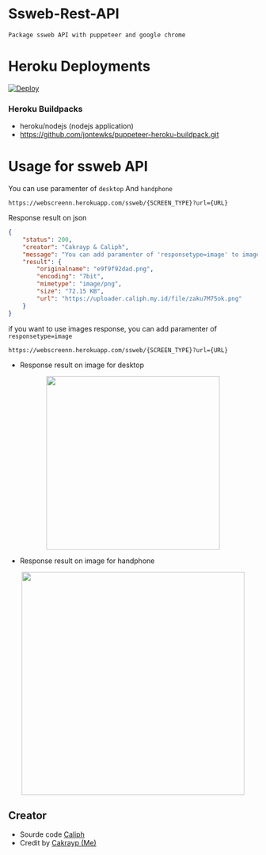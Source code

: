 # Ssweb-Rest-API
`Package ssweb API with puppeteer and google chrome`

# Heroku Deployments
[![Deploy](https://www.herokucdn.com/deploy/button.svg)](https://heroku.com/deploy?template=https://github.com/cakrayp/ssweb-api-caliph)

### Heroku Buildpacks

- heroku/nodejs (nodejs application)
- https://github.com/jontewks/puppeteer-heroku-buildpack.git

# Usage for ssweb API

You can use paramenter of `desktop` And `handphone`

`https://webscreenn.herokuapp.com/ssweb/{SCREEN_TYPE}?url={URL}`

Response result on json

``` json
{
    "status": 200,
    "creator": "Cakrayp & Caliph",
    "message": "You can add paramenter of 'responsetype=image' to image response",
    "result": {
        "originalname": "e9f9f92dad.png",
        "encoding": "7bit",
        "mimetype": "image/png",
        "size": "72.15 KB",
        "url": "https://uploader.caliph.my.id/file/zaku7M75ok.png"
    }
}
```

if you want to use images response, you can add paramenter of `responsetype=image`

`https://webscreenn.herokuapp.com/ssweb/{SCREEN_TYPE}?url={URL}`

- Response result on image for desktop

<p align="center">
<img src="https://telegra.ph/file/221e5fd399fbc8c9696b2.png" width="auto" height="350"/>
</p>

- Response result on image for handphone

<p align="center">
<img src="https://telegra.ph/file/517b8219ca53433c73b40.png" width="auto" height="450"/>
</p>

## Creator

- Sourde code [Caliph](https://github.com/Caliph91)
- Credit by [Cakrayp (Me)](https://github.com/cakrayp)
